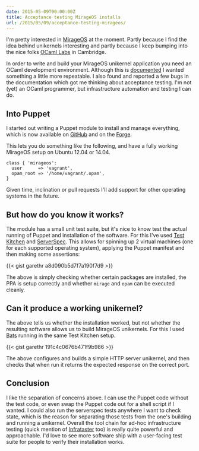 ```yaml
---
date: 2015-05-09T00:00:00Z
title: Acceptance testing MirageOS installs
url: /2015/05/09/acceptance-testing-mirageos/
---
```


I'm pretty interested in [MirageOS](http://openmirage.org/) at the
moment. Partly because I find the idea behind unikernels interesting and
partly because I keep bumping into the nice folks [OCaml
Labs](http://www.cl.cam.ac.uk/projects/ocamllabs/) in Cambridge.

In order to write and build your MirageOS unikernel application you need
an OCaml development environment. Although this is
[documented](http://openmirage.org/wiki/install) I wanted something a
little more repeatable. I also found and reported a few bugs in the
documentation which got me thinking about acceptance testing. I'm not
(yet) an OCaml programmer, but infrastructure automation and testing I
can do.

## Into Puppet

I started out writing a Puppet module to install and manage everything,
which is now available on
[GitHub](https://github.com/garethr/garethr-mirageos) and on the
[Forge](https://forge.puppetlabs.com/garethr/mirageos).

This lets you do something like the following, and have a fully working
MirageOS setup on Ubuntu 12.04 or 14.04.

```puppet
class { 'mirageos':
  user      => 'vagrant',
  opam_root => '/home/vagrant/.opam',
}
```

Given time, inclination or pull requests I'll add support for other
operating systems in the future.


## But how do you know it works?

The module has a small unit test suite, but it's nice to know test the
actual running of Puppet and installation of the software. For this I've
used [Test Kitchen](http://kitchen.ci/) and
[ServerSpec](http://serverspec.org/). This allows for spinning up 2
virtual machines (one for each supported operating system), applying the
Puppet manifest and then making some assertions:

{{< gist garethr a8d090b5d7f7a190f7d9 >}}

The above is simply checking whether certain packages are installed, the
PPA is setup correctly and whether `mirage` and `opam` can be executed
cleanly.


## Can it produce a working unikernel?

The above tells us whether the installation worked, but not whether the
resulting software allows us to build MirageOS unikernels. For this I
used [Bats](https://github.com/sstephenson/bats) running in the same
Test Kitchen setup.

{{< gist garethr 191c4c0676b471f9b986 >}}

The above configures and builds a simple HTTP server unikernel, and then
checks that when run it returns the expected response on the correct
port.


## Conclusion

I like the separation of concerns above. I can use the Puppet code
without the test code, or even swap the Puppet code out for a shell
script if I wanted. I could also run the serverspec tests anywhere I
want to check state, which is the reason for separating those tests from
the one's building and running a unikernel. Overall the tool chain for ad-hoc
infrastructure testing (quick mention of
[Infrataster](http://infrataster.net/) too) is really quite powerful and
approachable. I'd love to see more software ship with a user-facing test
suite for people to verify their installation works.
